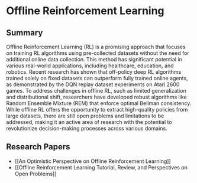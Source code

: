 # Offline Reinforcement Learning

## Summary
 Offline Reinforcement Learning (RL) is a promising approach that focuses on training RL algorithms using pre-collected datasets without the need for additional online data collection. This method has significant potential in various real-world applications, including healthcare, education, and robotics. Recent research has shown that off-policy deep RL algorithms trained solely on fixed datasets can outperform fully trained online agents, as demonstrated by the DQN replay dataset experiments on Atari 2600 games. To address challenges in offline RL, such as limited generalization and distributional shift, researchers have developed robust algorithms like Random Ensemble Mixture (REM) that enforce optimal Bellman consistency. While offline RL offers the opportunity to extract high-quality policies from large datasets, there are still open problems and limitations to be addressed, making it an active area of research with the potential to revolutionize decision-making processes across various domains.
## Research Papers

- [[An Optimistic Perspective on Offline Reinforcement Learning]]
- [[Offline Reinforcement Learning Tutorial, Review, and Perspectives on Open Problems]]
